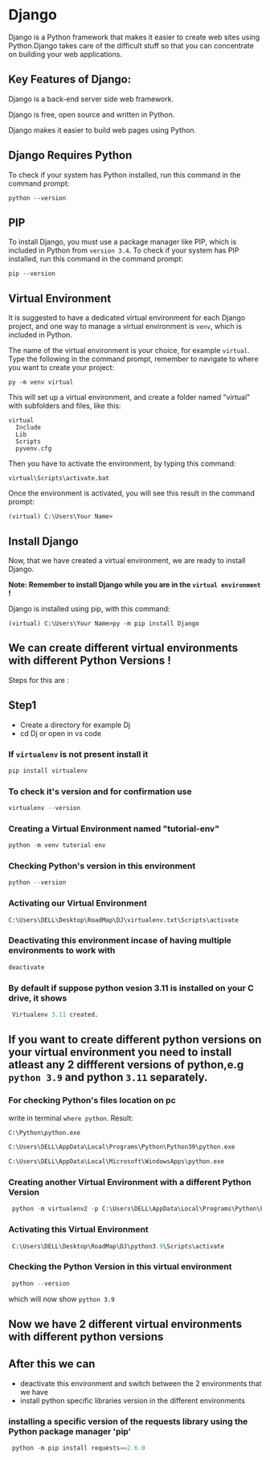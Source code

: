 # Django
Django is a Python framework that makes it easier to create web sites using Python.Django takes care of the difficult stuff so that
you can concentrate on building your web applications.
## Key Features of Django:
Django is a back-end server side web framework.

Django is free, open source and written in Python.

Django makes it easier to build web pages using Python.

## Django Requires Python
To check if your system has Python installed, run this command in the command prompt:
```
python --version

```
## PIP
To install Django, you must use a package manager like PIP, which is included in Python from ``version 3.4``.
To check if your system has PIP installed, run this command in the command prompt:
```
pip --version

```

## Virtual Environment
It is suggested to have a dedicated virtual environment for each Django project, and one way to manage a virtual environment is ``venv``, which is included in Python.

The name of the virtual environment is your choice, for example ``virtual``.
Type the following in the command prompt, remember to navigate to where you want to create your project:
```
py -m venv virtual

```
This will set up a virtual environment, and create a folder named "virtual" with subfolders and files, like this:
```
virtual
  Include
  Lib
  Scripts
  pyvenv.cfg

```
Then you have to activate the environment, by typing this command:

```
virtual\Scripts\activate.bat

```
Once the environment is activated, you will see this result in the command prompt:

```
(virtual) C:\Users\Your Name>

```
## Install Django
Now, that we have created a virtual environment, we are ready to install Django.

**Note: Remember to install Django while you are in the `` virtual environment `` !**

Django is installed using pip, with this command:
```
(virtual) C:\Users\Your Name>py -m pip install Django
```
## We can create different virtual environments with different Python Versions ! 
Steps for this are : 
## Step1
- Create a directory for example Dj
- cd Dj or open in vs code
### If ``virtualenv`` is not present install it
```python 
pip install virtualenv
```
### To check it's version and for confirmation use
```python 
virtualenv --version
```
### Creating a Virtual Environment named "tutorial-env"
```python
python -m venv tutorial-env
```
### Checking Python's version in this environment
```python
python --version
```
### Activating our Virtual Environment
```python
C:\Users\DELL\Desktop\RoadMap\DJ\virtualenv.txt\Scripts\activate
```
### Deactivating this environment incase of having multiple environments to work with 
```python
deactivate
```
### By default if suppose python vesion 3.11 is installed on your C drive, it shows
```python
 Virtualenv 3.11 created.
```

## If you want to create different python versions on your virtual environment you need to install atleast any 2 diffferent versions of python,e.g  ``python 3.9`` and python ``3.11`` separately.

### For checking Python's files location on pc
 write in terminal ``where python``.
 Result:
```python
C:\Python\python.exe
```
```python
C:\Users\DELL\AppData\Local\Programs\Python\Python39\python.exe
```
```python
C:\Users\DELL\AppData\Local\Microsoft\WindowsApps\python.exe
```
### Creating another Virtual Environment with a different Python Version
```python
 python -m virtualenv2 -p C:\Users\DELL\AppData\Local\Programs\Python\Python39\python.exe python3.9
```
### Activating this Virtual Environment
```python
 C:\Users\DELL\Desktop\RoadMap\DJ\python3.9\Scripts\activate
```
### Checking the Python Version in this virtual environment
```python
 python --version
```
which will now show ``python 3.9``
##  Now we have 2 different virtual environments with different python versions

## After this we can 
- deactivate this environment and switch between the 2 environments that we have
- install python specific libraries version in the different environments
### installing a specific version of the requests library using the Python package manager 'pip'
```python
 python -m pip install requests==2.6.0
```
